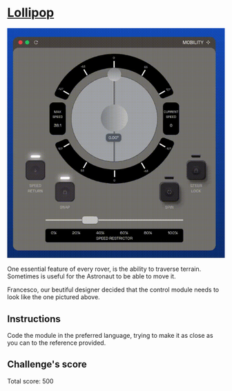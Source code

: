 # [Lollipop](https://www.youtube.com/watch?v=6md5RSnVUuo)

![](./assets/lollipop.gif)

One essential feature of every rover, is the ability to traverse terrain. Sometimes is useful for the Astronaut to be able to move it.

Francesco, our beutiful designer decided that the control module needs to look like the one pictured above.

## Instructions 
Code the module in the preferred language, trying to make it as close as you can to the reference provided.

## Challenge's score
Total score: 500
